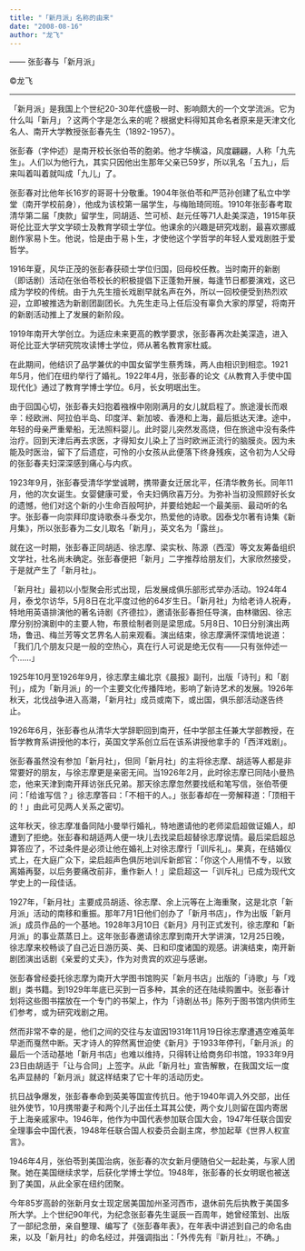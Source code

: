 ```yaml
---
title: "「新月派」名称的由来"
date: "2008-08-16"
author: "龙飞"
---
```



—— 张彭春与「新月派」

©龙飞

---

「新月派」是我国上个世纪20-30年代盛极一时、影响颇大的一个文学流派。它为什么叫「新月」？这两个字是怎么来的呢？根据史料得知其命名者原来是天津文化名人、南开大学教授张彭春先生（1892-1957）。

张彭春（字仲述）是南开校长张伯苓的胞弟。他才华横溢，风度翩翩，人称「九先生」。人们以为他行九，其实只因他出生那年父亲已59岁，所以乳名「五九」，后来叫着叫着就叫成「九儿」了。

张彭春对比他年长16岁的哥哥十分敬重。1904年张伯苓和严范孙创建了私立中学堂（南开学校前身），他成为该校第一届学生，与梅贻琦同班。1910年张彭春考取清华第二届「庚款」留学生，同胡适、竺可桢、赵元任等71人赴美深造，1915年获哥伦比亚大学文学硕士及教育学硕士学位。他课余的兴趣是研究戏剧，最喜欢挪威剧作家易卜生。他说，恰是由于易卜生，才使他这个学哲学的年轻人爱戏剧胜于爱哲学。

1916年夏，风华正茂的张彭春获硕士学位归国，回母校任教。当时南开的新剧（即话剧）活动在张伯苓校长的积极提倡下正蓬勃开展，每逢节日都要演戏，这已成为学校的传统。由于九先生擅长戏剧早就名声在外，所以一回校便受到热烈欢迎，立即被推选为新剧团副团长。九先生走马上任后没有辜负大家的厚望，将南开的新剧活动推上了发展的新阶段。

1919年南开大学创立。为适应未来更高的教学要求，张彭春再次赴美深造，进入哥伦比亚大学研究院攻读博士学位，师从著名教育家杜威。

在此期间，他结识了品学兼优的中国女留学生蔡秀珠，两人由相识到相恋。1921年5月，他们在纽约举行了婚礼。1922年4月，张彭春的论文《从教育入手使中国现代化》通过了教育学博士学位。6月，长女明珉出生。

由于回国心切，张彭春夫妇抱着襁褓中刚刚满月的女儿就启程了。旅途漫长而艰辛：经欧洲、阿拉伯半岛、印度洋、新加坡、香港和上海，最后抵达天津。途中，年轻的母亲严重晕船，无法照料婴儿。此时婴儿突然发高烧，但在旅途中没有条件治疗。回到天津后再去求医，才得知女儿染上了当时欧洲正流行的脑膜炎。因为未能及时医治，留下了后遗症，可怜的小女孩从此便落下终身残疾，这令初为人父母的张彭春夫妇深深感到痛心与内疚。

1923年9月，张彭春受清华学堂诚聘，携带妻女迁居北平，任清华教务长。同年11月，他的次女诞生。女婴健康可爱，令夫妇俩欣喜万分。为弥补当初没照顾好长女的遗憾，他们对这个新的小生命百般呵护，并要给她起一个最美丽、最动听的名字。张彭春一向崇拜印度诗歌泰斗泰戈尔，热爱他的诗歌。因泰戈尔著有诗集《新月集》，所以张彭春为二女儿取名「新月」，英文名为「露丝」。

就在这一时期，张彭春正同胡适、徐志摩、梁实秋、陈源（西滢）等文友筹备组织文学社，社名尚未确定。张彭春便把「新月」二字推荐给朋友们，大家欣然接受，于是就产生了「新月社」。

「新月社」最初以小型聚会形式出现，后发展成俱乐部形式举办活动。1924年4月，泰戈尔访华，5月8日在北平度过他的64岁生日。「新月社」为给老诗人祝寿，特地用英语排演他的著名诗剧《齐德拉》，邀请张彭春担任导演，由林徽因、徐志摩分别扮演剧中的主要人物，布景绘制者则是梁思成。5月8日、10日分别演出两场，鲁迅、梅兰芳等文艺界名人前来观看。演出结束，徐志摩满怀深情地说道：「我们几个朋友只是一般的空热心，真在行人可说是绝无仅有——只有张仲述一个……」

1925年10月至1926年9月，徐志摩主编北京《晨报》副刊，出版「诗刊」和「剧刊」，成为「新月派」的一个主要文化传播阵地，影响了新诗艺术的发展。1926年秋天，北伐战争进入高潮，「新月社」成员或南下，或出国，俱乐部活动遂告终止。

1926年6月，张彭春也从清华大学辞职回到南开，任中学部主任兼大学部教授，在哲学教育系讲授他的本行，英国文学系创立后在该系讲授他拿手的「西洋戏剧」。

张彭春虽然没有参加「新月社」，但同「新月社」的主将徐志摩、胡适等人都是非常要好的朋友，与徐志摩更是亲密无间。当1926年2月，此时徐志摩已同陆小曼热恋，他来天津到南开拜访张氏兄弟。那天徐志摩忽然要找纸和笔写信，张伯苓便问：「给谁写信？」徐志摩答曰：「不相干的人。」张彭春却在一旁解释道：「顶相干的！」由此可见两人关系之密切。

这年秋天，徐志摩准备同陆小曼举行婚礼，特地邀请他的老师梁启超做证婚人，却遭到了拒绝。张彭春和胡适两人便一块儿去找梁启超替徐志摩说情。最后梁启超总算答应了，不过条件是必须让他在婚礼上对徐志摩行「训斥礼」。果真，在结婚仪式上，在大庭广众下，梁启超声色俱厉地训斥新郎官：「你这个人用情不专，以致离婚再娶，以后务要痛改前非，重作新人！」梁启超这一「训斥礼」已成为现代文学史上的一段佳话。

1927年，「新月社」主要成员胡适、徐志摩、余上沅等在上海重聚，这是北京「新月派」活动的南移和重振。那年7月1日他们创办了「新月书店」，作为出版「新月派」成员作品的一个基地。1928年3月10日《新月》月刊正式发刊，徐志摩和「新月派」的事业蒸蒸日上。这年张彭春邀请徐志摩到南开大学讲演，12月25日晚，徐志摩来校畅谈了自己近日游历英、美、日和印度诸国的观感。讲演结束，南开新剧团演出话剧《亲爱的丈夫》，作为对贵宾的欢迎与感谢。

张彭春曾经委托徐志摩为南开大学图书馆购买「新月书店」出版的「诗歌」与「戏剧」类书籍。到1929年年底已买到一百多种，其余的还在陆续购置中。张彭春计划将这些图书摆放在一个专门的书架上，作为「诗剧丛书」陈列于图书馆内供师生们参考，或为研究戏剧之用。

然而非常不幸的是，他们之间的交往与友谊因1931年11月19日徐志摩遭遇空难英年早逝而戛然中断。天才诗人的猝然离世迫使《新月》于1933年停刊，「新月派」的最后一个活动基地「新月书店」也难以维持，只得转让给商务印书馆，1933年9月23日由胡适于「让与合同」上签字。从此「新月社」宣告解散，在我国文坛一度名声显赫的「新月派」就这样结束了它十年的活动历史。

抗日战争爆发，张彭春奉命到英美等国宣传抗日。他于1940年调入外交部，出任驻外使节，10月携带妻子和两个儿子出任土耳其公使，两个女儿则留在国内寄居于上海亲戚家中。1946年，他作为中国代表参加联合国大会，1947年任联合国安全理事会中国代表，1948年任联合国人权委员会副主席，参加起草《世界人权宣言》。

1946年4月，张伯苓到美国治病，张彭春的次女新月便随伯父一起赴美，与家人团聚。她在美国继续求学，后获化学博士学位。1948年，张彭春的长女明珉也被送到了美国，从此全家在纽约团聚。

今年85岁高龄的张新月女士现定居美国加州圣河西市，退休前先后执教于美国多所大学。上个世纪90年代，为纪念张彭春先生诞辰一百周年，她曾经策划、出版了一部纪念册，亲自整理、编写了《张彭春年表》，在年表中讲述到自己的命名由来，以及「新月社」的命名经过，并强调指出：「外传先有『新月社』，不确。」